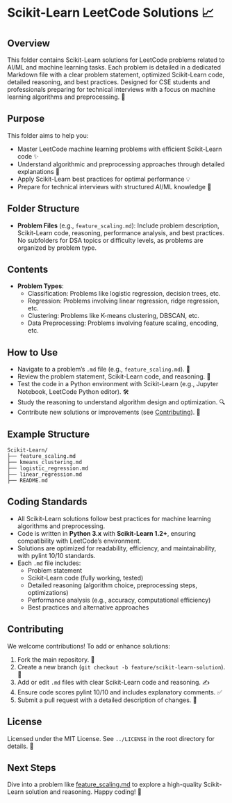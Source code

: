 # Scikit-Learn LeetCode Solutions 📈

## Overview
This folder contains Scikit-Learn solutions for LeetCode problems related to AI/ML and machine learning tasks. Each problem is detailed in a dedicated Markdown file with a clear problem statement, optimized Scikit-Learn code, detailed reasoning, and best practices. Designed for CSE students and professionals preparing for technical interviews with a focus on machine learning algorithms and preprocessing. 🚀

## Purpose
This folder aims to help you:
- Master LeetCode machine learning problems with efficient Scikit-Learn code ✨
- Understand algorithmic and preprocessing approaches through detailed explanations 🧠
- Apply Scikit-Learn best practices for optimal performance 💡
- Prepare for technical interviews with structured AI/ML knowledge 🎯

## Folder Structure
- **Problem Files** (e.g., `feature_scaling.md`): Include problem description, Scikit-Learn code, reasoning, performance analysis, and best practices. No subfolders for DSA topics or difficulty levels, as problems are organized by problem type.

## Contents
- **Problem Types**:
  - Classification: Problems like logistic regression, decision trees, etc.
  - Regression: Problems involving linear regression, ridge regression, etc.
  - Clustering: Problems like K-means clustering, DBSCAN, etc.
  - Data Preprocessing: Problems involving feature scaling, encoding, etc.

## How to Use
- Navigate to a problem’s `.md` file (e.g., `feature_scaling.md`). 📂
- Review the problem statement, Scikit-Learn code, and reasoning. 📝
- Test the code in a Python environment with Scikit-Learn (e.g., Jupyter Notebook, LeetCode Python editor). 🛠️
- Study the reasoning to understand algorithm design and optimization. 🔍
- Contribute new solutions or improvements (see [Contributing](#contributing)). 🤗

## Example Structure
```
Scikit-Learn/
├── feature_scaling.md
├── kmeans_clustering.md
├── logistic_regression.md
├── linear_regression.md
├── README.md
```

## Coding Standards
- All Scikit-Learn solutions follow best practices for machine learning algorithms and preprocessing.
- Code is written in **Python 3.x** with **Scikit-Learn 1.2+**, ensuring compatibility with LeetCode’s environment.
- Solutions are optimized for readability, efficiency, and maintainability, with pylint 10/10 standards.
- Each `.md` file includes:
  - Problem statement
  - Scikit-Learn code (fully working, tested)
  - Detailed reasoning (algorithm choice, preprocessing steps, optimizations)
  - Performance analysis (e.g., accuracy, computational efficiency)
  - Best practices and alternative approaches

## Contributing
We welcome contributions! To add or enhance solutions:
1. Fork the main repository. 🍴
2. Create a new branch (`git checkout -b feature/scikit-learn-solution`). 🌿
3. Add or edit `.md` files with clear Scikit-Learn code and reasoning. ✍️
4. Ensure code scores pylint 10/10 and includes explanatory comments. ✅
5. Submit a pull request with a detailed description of changes. 🚀

## License
Licensed under the MIT License. See `../LICENSE` in the root directory for details. 📜

## Next Steps
Dive into a problem like [feature_scaling.md](./feature_scaling.md) to explore a high-quality Scikit-Learn solution and reasoning. Happy coding! 🌟